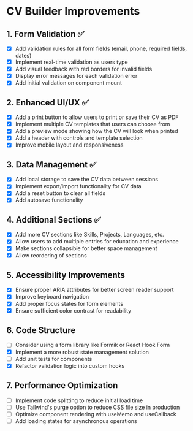 # CV Builder Improvements

## 1. Form Validation ✅

- [x] Add validation rules for all form fields (email, phone, required fields, dates)
- [x] Implement real-time validation as users type
- [x] Add visual feedback with red borders for invalid fields
- [x] Display error messages for each validation error
- [x] Add initial validation on component mount

## 2. Enhanced UI/UX ✅

- [x] Add a print button to allow users to print or save their CV as PDF
- [x] Implement multiple CV templates that users can choose from
- [x] Add a preview mode showing how the CV will look when printed
- [x] Add a header with controls and template selection
- [x] Improve mobile layout and responsiveness

## 3. Data Management ✅

- [x] Add local storage to save the CV data between sessions
- [x] Implement export/import functionality for CV data
- [x] Add a reset button to clear all fields
- [x] Add autosave functionality

## 4. Additional Sections ✅

- [x] Add more CV sections like Skills, Projects, Languages, etc.
- [x] Allow users to add multiple entries for education and experience
- [x] Make sections collapsible for better space management
- [x] Allow reordering of sections

## 5. Accessibility Improvements

- [x] Ensure proper ARIA attributes for better screen reader support
- [x] Improve keyboard navigation
- [x] Add proper focus states for form elements
- [x] Ensure sufficient color contrast for readability

## 6. Code Structure

- [ ] Consider using a form library like Formik or React Hook Form
- [x] Implement a more robust state management solution
- [ ] Add unit tests for components
- [x] Refactor validation logic into custom hooks

## 7. Performance Optimization

- [ ] Implement code splitting to reduce initial load time
- [ ] Use Tailwind's purge option to reduce CSS file size in production
- [ ] Optimize component rendering with useMemo and useCallback
- [ ] Add loading states for asynchronous operations
